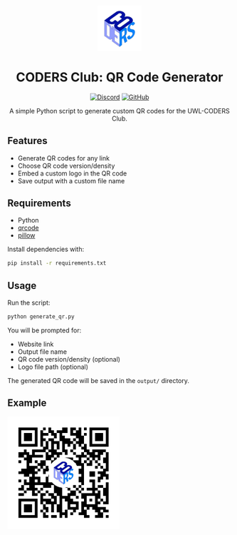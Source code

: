 <div align="center">

<img src="assets/logo.png" alt="CODERS Club QR Logo" width="20%" height="20%">

# CODERS Club: QR Code Generator

[![Discord][img-discord]][url-discord]
[![GitHub][img-github]][url-github]

A simple Python script to generate custom QR codes for the UWL-CODERS Club.

</div>

## Features

- Generate QR codes for any link
- Choose QR code version/density
- Embed a custom logo in the QR code
- Save output with a custom file name

## Requirements

- Python
- [qrcode](https://pypi.org/project/qrcode/)
- [pillow](https://pypi.org/project/pillow/)

Install dependencies with:
```bash
pip install -r requirements.txt
```

## Usage

Run the script:
```bash
python generate_qr.py
```

You will be prompted for:
- Website link
- Output file name
- QR code version/density (optional)
- Logo file path (optional)

The generated QR code will be saved in the `output/` directory.

## Example

<img src="output/coders_website.png" alt="Example QR Code" width="50%">

[img-discord]: <https://img.shields.io/badge/dynamic/json?url=https%3A%2F%2Fdiscord.com%2Fapi%2Finvites%2FUGupy2CVVq%3Fwith_counts%3Dtrue&query=%24.approximate_member_count&style=for-the-badge&label=Discord&color=5865F2&logoColor=white&labelColor=black&logo=discord>
[img-github]: <https://img.shields.io/github/stars/UWL-CODERS/CODERS_Website?style=for-the-badge&label=Stars&color=white&logoColor=white&labelColor=black&logo=github>
[url-discord]: <https://discord.gg/UGupy2CVVq>
[url-github]: <https://github.com/UWL-CODERS/CODERS_Website>